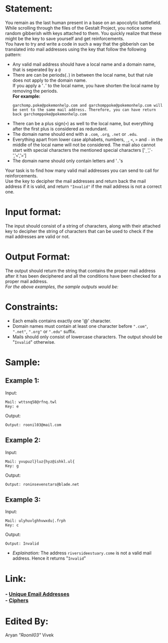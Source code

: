 # Statement:
You remain as the last human present in a base on an apocolytic battlefield. While scrolling through the files of the Gestalt Project, you notice some random gibberish with keys attached to them. You quickly realize that these might be the key to save yourself and get reinforcements. <br>
You have to try and write a code in such a way that the gibberish can be translated into mail addresses using the key that follow the following pattern:
- Any valid mail address should have a local name and a domain name, that is seperated by a ``@``
- There are can be periods(``.``) in between the local name, but that rule does not apply to the domain name.<br>
If you apply a '``.``' to the local name, you have shorten the local name by removing the periods.<br>
<b>For example:</b>
    ```
    garchomp.poke@pokemonhelp.com and garchomppoke@pokemonhelp.com will be sent to the same mail address. Therefore, you can have return back garchomppoke@pokemonhelp.com
    ```
- There can be a plus sign(``+``) as well to the local name, but everything after the first plus is considered as redundant.
- The domain name should end with a ``.com``, ``.org``, ``.net`` or ``.edu``.
- Everything apart from lower case alphabets, numbers, ``_``, ``<``, ``>`` and ``-`` in the middle of the local name will not be considered. The mail also cannot start with special characters the mentioned special characters ['``_``','``-``','``<``','``>``']
- The domain name should only contain letters and '``.``'s

Your task is to find how many valid mail addresses you can send to call for reinforcements.<br>
Use the key to decipher the mail addresses and return back the mail address if it is valid, and return ``"Invalid"`` if the mail address is not a correct one.


# Input format:
The input should consist of a string of characters, along with their attached key to decipher the string of characters that can be used to check if the mail addresses are valid or not.<br>

# Output Format:
The output should return the string that contains the proper mail address after it has been deciphered and all the conditions have been checked for a proper mail address.<br>
<i>For the above examples, the sample outputs would be:</i><br>

# Constraints:
- Each emails contains exactly one '@' character.
- Domain names must contain at least one character before ``".com"``, ``".net"``, ``".org"`` or ``".edu"`` suffix.
- Mails should only consist of lowercase characters. The output should be "``Invalid``" otherwise.

# Sample:
## Example 1:
Input:
```
Mail: wttsnq58@rfnq.twl
Key: e
```
Output:
```
Output: roonil03@mail.com
```
## Example 2:
Input:
```
Mail: yvupuzl}luz{hyz@ishkl.ul{
Key: g
```
Output:
```
Output: roninsevenstars@blade.net
```
## Example 3:
Input:
```
Mail: ulyhuvlghhvwxdu|.frph
Key: c
```
Output:
```
Output: Invalid
```
- <i>Explaination:</i> The address ``riversideestuary.come`` is not a valid mail address. Hence it returns "``Invalid``"

# Link:
<h3>
- <a href="https://leetcode.com/problems/unique-email-addresses/description/">Unique Email Addresses</a><br>
- <a href="https://medium.com/@clevergrlco/deciphering-secrets-exploring-the-intriguing-world-of-rot-ciphers-3de01bcc449b">Ciphers</a>
</h3>

# Edited By:
Aryan <i>"Roonil03"</i> Vivek
